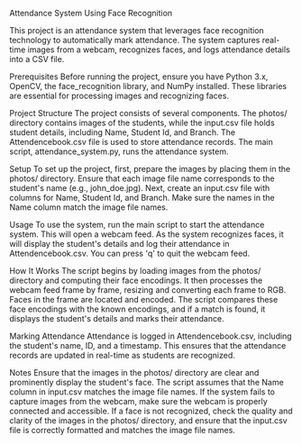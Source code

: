 Attendance System Using Face Recognition



This project is an attendance system that leverages face recognition technology to automatically mark attendance. The system captures real-time images from a webcam, recognizes faces, and logs attendance details into a CSV file.

Prerequisites
Before running the project, ensure you have Python 3.x, OpenCV, the face_recognition library, and NumPy installed. These libraries are essential for processing images and recognizing faces.

Project Structure
The project consists of several components. The photos/ directory contains images of the students, while the input.csv file holds student details, including Name, Student Id, and Branch. The Attendencebook.csv file is used to store attendance records. The main script, attendance_system.py, runs the attendance system.

Setup
To set up the project, first, prepare the images by placing them in the photos/ directory. Ensure that each image file name corresponds to the student's name (e.g., john_doe.jpg). Next, create an input.csv file with columns for Name, Student Id, and Branch. Make sure the names in the Name column match the image file names.

Usage
To use the system, run the main script to start the attendance system. This will open a webcam feed. As the system recognizes faces, it will display the student's details and log their attendance in Attendencebook.csv. You can press 'q' to quit the webcam feed.

How It Works
The script begins by loading images from the photos/ directory and computing their face encodings. It then processes the webcam feed frame by frame, resizing and converting each frame to RGB. Faces in the frame are located and encoded. The script compares these face encodings with the known encodings, and if a match is found, it displays the student's details and marks their attendance.

Marking Attendance
Attendance is logged in Attendencebook.csv, including the student's name, ID, and a timestamp. This ensures that the attendance records are updated in real-time as students are recognized.

Notes
Ensure that the images in the photos/ directory are clear and prominently display the student's face. The script assumes that the Name column in input.csv matches the image file names. If the system fails to capture images from the webcam, make sure the webcam is properly connected and accessible. If a face is not recognized, check the quality and clarity of the images in the photos/ directory, and ensure that the input.csv file is correctly formatted and matches the image file names.

